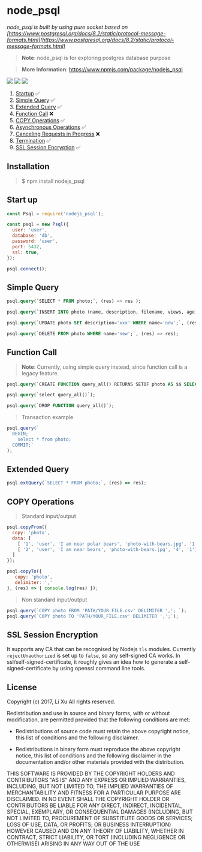 # node_psql
*node_psql is built by using pure socket based on [https://www.postgresql.org/docs/8.2/static/protocol-message-formats.html](https://www.postgresql.org/docs/8.2/static/protocol-message-formats.html)*

> **Note**: node_psql is for exploring postgres database purpose

> **More Information**: https://www.npmjs.com/package/nodejs_psql

<span><img src="https://img.shields.io/travis/USER/REPO.svg"/><span>
<span><img src="https://img.shields.io/npm/v/npm.svg" /><span>
<span><img src="https://badges.gitter.im/Join%20Chat.svg" /><span>

  1. [Startup](#Start_up) :white_check_mark:
  1. [Simple Query](#Simple_Query) :white_check_mark:
  1. [Extended Query](#Extended_Query) :white_check_mark:
  1. [Function Call](#Function_Call) :x:
  1. [COPY Operations](#COPY_Operations) :white_check_mark:
  1. [Asynchronous Operations](#Asynchronous_Operations) :white_check_mark:
  1. [Canceling Requests in Progress](#Canceling_Requests_in_Progress) :x:
  1. [Termination](#Termination) :white_check_mark:
  1. [SSL Session Encryption](#SSL_Session_Encryption) :white_check_mark:

## Installation
> $ npm install nodejs_psql

## Start up

```javascript
const Psql = require('nodejs_psql');

const psql = new Psql({
  user: 'user',
  database: 'db',
  password: 'user',
  port: 5432,
  ssl: true,
});

psql.connect();
```

## Simple Query

```sql
psql.query(`SELECT * FROM photo;`, (res) => res );

psql.query(`INSERT INTO photo (name, description, filename, views, age) VALUES ('new', 'description', 'filename', 1, 2);`, (res) => res);

psql.query(`UPDATE photo SET description='xxx' WHERE name='new';`, (res) => res);

psql.query(`DELETE FROM photo WHERE name='new';`, (res) => res);
```

## Function Call
> **Note**: Currently, using simple query instead, since function call is a legacy feature.

```sql
psql.query(`CREATE FUNCTION query_all() RETURNS SETOF photo AS $$ SELECT * FROM photo $$ LANGUAGE SQL;`);

psql.query(`select query_all()`);

psql.query(`DROP FUNCTION query_all()`);
```
> Transaction example

```js
psql.query(`
  BEGIN;
    select * from photo;
  COMMIT;`
);
```

## Extended Query

```js
psql.extQuery(`SELECT * FROM photo;`, (res) => res);
```


## COPY Operations

> Standard input/output


```js
psql.copyFrom({
  copy: 'photo',
  data: [
    [ '1', 'user', 'I am near polar bears', 'photo-with-bears.jpg', '1', '0'],
    [ '2', 'user', 'I am near bears', 'photo-with-bears.jpg', '4', '1'],
  ]
});

psql.copyTo({
   copy: 'photo',
   delimiter: ','
}, (res) => { console.log(res) });
```

> Non standard input/output


```js
psql.query(`COPY photo FROM 'PATH/YOUR_FILE.csv' DELIMITER ','; `);
psql.query(`COPY photo TO 'PATH/YOUR_FILE.csv' DELIMITER ',';`);
```

## SSL Session Encryption
It supports any CA that can be recognised by Nodejs `tls` modules.
Currently `rejectUnauthorized` is set up to `false`, so any self-signed CA works.
In ssl/self-signed-certificate, it roughly gives an idea how to generate a self-signed-certificate by using openssl command line tools.

## License
Copyright (c) 2017, Li Xu
All rights reserved.

Redistribution and use in source and binary forms, with or without
modification, are permitted provided that the following conditions are met:

* Redistributions of source code must retain the above copyright notice, this
  list of conditions and the following disclaimer.

* Redistributions in binary form must reproduce the above copyright notice,
  this list of conditions and the following disclaimer in the documentation
  and/or other materials provided with the distribution.

THIS SOFTWARE IS PROVIDED BY THE COPYRIGHT HOLDERS AND CONTRIBUTORS "AS IS"
AND ANY EXPRESS OR IMPLIED WARRANTIES, INCLUDING, BUT NOT LIMITED TO, THE
IMPLIED WARRANTIES OF MERCHANTABILITY AND FITNESS FOR A PARTICULAR PURPOSE ARE
DISCLAIMED. IN NO EVENT SHALL THE COPYRIGHT HOLDER OR CONTRIBUTORS BE LIABLE
FOR ANY DIRECT, INDIRECT, INCIDENTAL, SPECIAL, EXEMPLARY, OR CONSEQUENTIAL
DAMAGES (INCLUDING, BUT NOT LIMITED TO, PROCUREMENT OF SUBSTITUTE GOODS OR
SERVICES; LOSS OF USE, DATA, OR PROFITS; OR BUSINESS INTERRUPTION) HOWEVER
CAUSED AND ON ANY THEORY OF LIABILITY, WHETHER IN CONTRACT, STRICT LIABILITY,
OR TORT (INCLUDING NEGLIGENCE OR OTHERWISE) ARISING IN ANY WAY OUT OF THE USE
